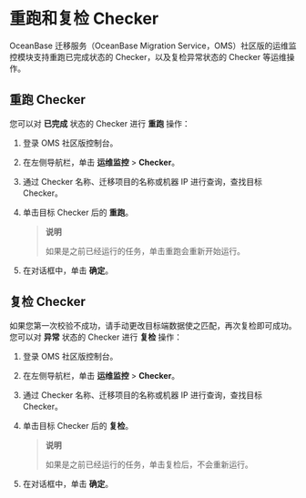 # 重跑和复检 Checker

OceanBase 迁移服务（OceanBase Migration Service，OMS）社区版的运维监控模块支持重跑已完成状态的 Checker，以及复检异常状态的 Checker 等运维操作。

## 重跑 Checker

您可以对 **已完成** 状态的 Checker 进行 **重跑** 操作：

1. 登录 OMS 社区版控制台。

2. 在左侧导航栏，单击 **运维监控** \> **Checker**。

3. 通过 Checker 名称、迁移项目的名称或机器 IP 进行查询，查找目标 Checker。

4. 单击目标 Checker 后的 **重跑**。

   >**说明**
   >
   >如果是之前已经运行的任务，单击重跑会重新开始运行。

5. 在对话框中，单击 **确定**。

## 复检 Checker

如果您第一次校验不成功，请手动更改目标端数据使之匹配，再次复检即可成功。您可以对 **异常** 状态的 Checker 进行 **复检** 操作：

1. 登录 OMS 社区版控制台。

2. 在左侧导航栏，单击 **运维监控** \> **Checker**。

3. 通过 Checker 名称、迁移项目的名称或机器 IP 进行查询，查找目标 Checker。

4. 单击目标 Checker 后的 **复检**。

   >**说明**
   >
   >如果是之前已经运行的任务，单击复检后，不会重新运行。

5. 在对话框中，单击 **确定**。
